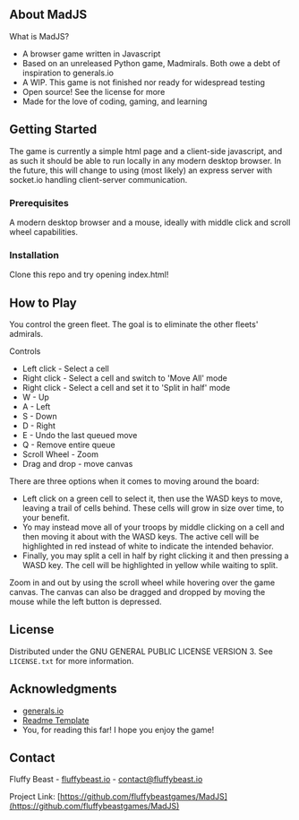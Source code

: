 
<!-- ABOUT THE PROJECT -->
## About MadJS

What is MadJS?
* A browser game written in Javascript 
* Based on an unreleased Python game, Madmirals. Both owe a debt of inspiration to generals.io
* A WIP. This game is not finished nor ready for widespread testing
* Open source! See the license for more
* Made for the love of coding, gaming, and learning

<!-- GETTING STARTED -->
## Getting Started

The game is currently a simple html page and a client-side javascript, and as such it should be able to run locally in any modern desktop browser. In the future, this will change to using (most likely) an express server with socket.io handling client-server communication.

### Prerequisites
A modern desktop browser and a mouse, ideally with middle click and scroll wheel capabilities.

### Installation
Clone this repo and try opening index.html!

<!-- How to Play -->
## How to Play

You control the green fleet. The goal is to eliminate the other fleets' admirals.

Controls
* Left click - Select a cell
* Right click - Select a cell and switch to 'Move All' mode
* Right click - Select a cell and set it to 'Split in half' mode
* W - Up
* A - Left
* S - Down
* D - Right
* E - Undo the last queued move
* Q - Remove entire queue
* Scroll Wheel - Zoom
* Drag and drop - move canvas

There are three options when it comes to moving around the board:
 * Left click on a green cell to select it, then use the WASD keys to move, leaving a trail of cells behind. These cells will grow in size over time, to your benefit.
 * Yo may instead move all of your troops by middle clicking on a cell and then moving it about with the WASD keys. The active cell will be highlighted in red instead of white to indicate the intended behavior.
* Finally, you may split a cell in half by right clicking it and then pressing a WASD key. The cell will be highlighted in yellow while waiting to split.

Zoom in and out by using the scroll wheel while hovering over the game canvas. The canvas can also be dragged and dropped by moving the mouse while the left button is depressed.


<!-- LICENSE -->
## License

Distributed under the GNU GENERAL PUBLIC LICENSE VERSION 3. See `LICENSE.txt` for more information.


<!-- ACKNOWLEDGMENTS -->
## Acknowledgments

* [generals.io](https://generals.io)
* [Readme Template](https://github.com/othneildrew/Best-README-Template)
* You, for reading this far! I hope you enjoy the game!


<!-- CONTACT -->
## Contact

Fluffy Beast - [fluffybeast.io](https://fluffybeast.io/mad/) - contact@fluffybeast.io

Project Link: [https://github.com/fluffybeastgames/MadJS](https://github.com/fluffybeastgames/MadJS)


<!-- MARKDOWN LINKS & IMAGES -->

[product-screenshot]: images/mad.png
